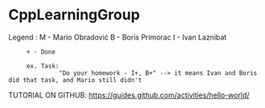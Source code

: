 # CppLearningGroup

Legend : M - Mario Obradović
         B - Boris Primorac
         I - Ivan Laznibat
         
         + - Done
         
         ex. Task: 
                  "Do your homework - I+, B+" --> it means Ivan and Boris did that task, and Mario still didn't
                  
  TUTORIAL ON GITHUB: https://guides.github.com/activities/hello-world/
                 
